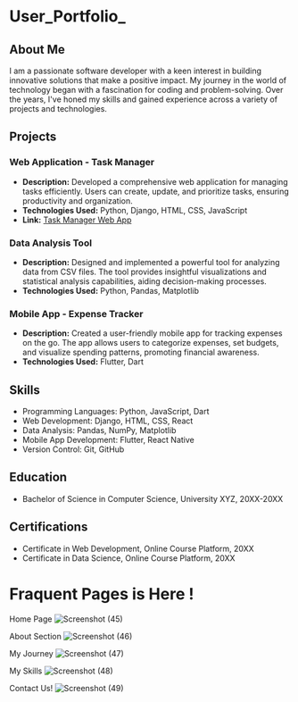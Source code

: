# User_Portfolio_
## About Me
I am a passionate software developer with a keen interest in building innovative solutions that make a positive impact. My journey in the world of technology began with a fascination for coding and problem-solving. Over the years, I've honed my skills and gained experience across a variety of projects and technologies.
## Projects

### Web Application - Task Manager
- **Description:** Developed a comprehensive web application for managing tasks efficiently. Users can create, update, and prioritize tasks, ensuring productivity and organization.
- **Technologies Used:** Python, Django, HTML, CSS, JavaScript
- **Link:** [Task Manager Web App](https://example.com)

### Data Analysis Tool
- **Description:** Designed and implemented a powerful tool for analyzing data from CSV files. The tool provides insightful visualizations and statistical analysis capabilities, aiding decision-making processes.
- **Technologies Used:** Python, Pandas, Matplotlib

### Mobile App - Expense Tracker
- **Description:** Created a user-friendly mobile app for tracking expenses on the go. The app allows users to categorize expenses, set budgets, and visualize spending patterns, promoting financial awareness.
- **Technologies Used:** Flutter, Dart

## Skills
- Programming Languages: Python, JavaScript, Dart
- Web Development: Django, HTML, CSS, React
- Data Analysis: Pandas, NumPy, Matplotlib
- Mobile App Development: Flutter, React Native
- Version Control: Git, GitHub

## Education
- Bachelor of Science in Computer Science, University XYZ, 20XX-20XX

## Certifications
- Certificate in Web Development, Online Course Platform, 20XX
- Certificate in Data Science, Online Course Platform, 20XX


# Fraquent Pages is Here !
Home Page
![Screenshot (45)](https://github.com/jay91s/User_Portfolio_/assets/117157499/92060c4b-0e88-4050-858d-c172ba0c92fe)

About Section
![Screenshot (46)](https://github.com/jay91s/User_Portfolio_/assets/117157499/a407a0f6-25f6-4b73-89ba-ba1939f4d9e1)

My Journey
![Screenshot (47)](https://github.com/jay91s/User_Portfolio_/assets/117157499/38f44c79-49ac-49bc-884b-e08f84f47a94)

My Skills
![Screenshot (48)](https://github.com/jay91s/User_Portfolio_/assets/117157499/751d9394-4cde-474b-af20-9bec44ba42b7)

Contact Us!
![Screenshot (49)](https://github.com/jay91s/User_Portfolio_/assets/117157499/a6d48fa6-4ec2-4796-8a78-27b6ca3b9811)




